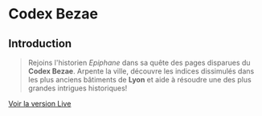 # Codex Bezae

## Introduction

> Rejoins l'historien _Epiphane_ dans sa quête des pages disparues du **Codex Bezae**.
> Arpente la ville, découvre les indices dissimulés dans les plus anciens bâtiments de **Lyon** et aide à résoudre une des plus grandes intrigues historiques!

[Voir la version Live](https://rocky-journey-87509.herokuapp.com)
